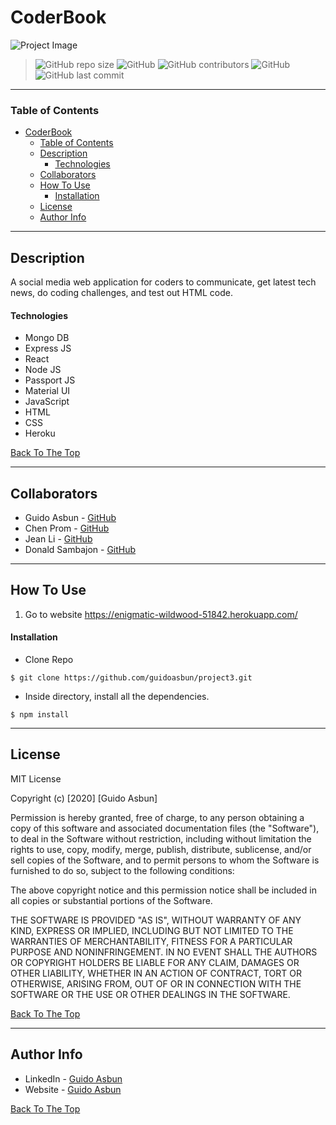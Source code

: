 # CoderBook

![Project Image](https://guidoasbun.s3.amazonaws.com/CoderBook-image.png)

> ![GitHub repo size](https://img.shields.io/github/repo-size/guidoasbun/project3) ![GitHub](https://img.shields.io/github/license/guidoasbun/project3) ![GitHub contributors](https://img.shields.io/github/contributors/guidoasbun/project3) ![GitHub](https://img.shields.io/github/license/guidoasbun/project3) ![GitHub last commit](https://img.shields.io/github/last-commit/guidoasbun/project3)

---

### Table of Contents

- [CoderBook](#coderbook)
    - [Table of Contents](#table-of-contents)
  - [Description](#description)
      - [Technologies](#technologies)
  - [Collaborators](#collaborators)
  - [How To Use](#how-to-use)
      - [Installation](#installation)
  - [License](#license)
  - [Author Info](#author-info)

---

## Description

A social media web application for coders to communicate, get latest tech news, do coding challenges, and test out HTML code.

#### Technologies

- Mongo DB
- Express JS
- React 
- Node JS
- Passport JS
- Material UI
- JavaScript
- HTML
- CSS
- Heroku

[Back To The Top](#coderbook)

---
## Collaborators

- Guido Asbun - [GitHub](https://github.com/guidoasbun)
- Chen Prom - [GitHub](https://github.com/cprom)
- Jean Li - [GitHub](https://github.com/cprom)
- Donald Sambajon - [GitHub](https://github.com/doe-remi)

---

## How To Use

1. Go to website https://enigmatic-wildwood-51842.herokuapp.com/

#### Installation

- Clone Repo
```
$ git clone https://github.com/guidoasbun/project3.git
```
- Inside directory, install all the dependencies.
```
$ npm install
```
---

## License

MIT License

Copyright (c) [2020] [Guido Asbun]

Permission is hereby granted, free of charge, to any person obtaining a copy
of this software and associated documentation files (the "Software"), to deal
in the Software without restriction, including without limitation the rights
to use, copy, modify, merge, publish, distribute, sublicense, and/or sell
copies of the Software, and to permit persons to whom the Software is
furnished to do so, subject to the following conditions:

The above copyright notice and this permission notice shall be included in all
copies or substantial portions of the Software.

THE SOFTWARE IS PROVIDED "AS IS", WITHOUT WARRANTY OF ANY KIND, EXPRESS OR
IMPLIED, INCLUDING BUT NOT LIMITED TO THE WARRANTIES OF MERCHANTABILITY,
FITNESS FOR A PARTICULAR PURPOSE AND NONINFRINGEMENT. IN NO EVENT SHALL THE
AUTHORS OR COPYRIGHT HOLDERS BE LIABLE FOR ANY CLAIM, DAMAGES OR OTHER
LIABILITY, WHETHER IN AN ACTION OF CONTRACT, TORT OR OTHERWISE, ARISING FROM,
OUT OF OR IN CONNECTION WITH THE SOFTWARE OR THE USE OR OTHER DEALINGS IN THE
SOFTWARE.

[Back To The Top](#coderbook)

---

## Author Info

- LinkedIn - [Guido Asbun](https://twitter.com/jamesqquick)
- Website - [Guido Asbun](https://www.guidoasbun.net)

[Back To The Top](#coderbook)
